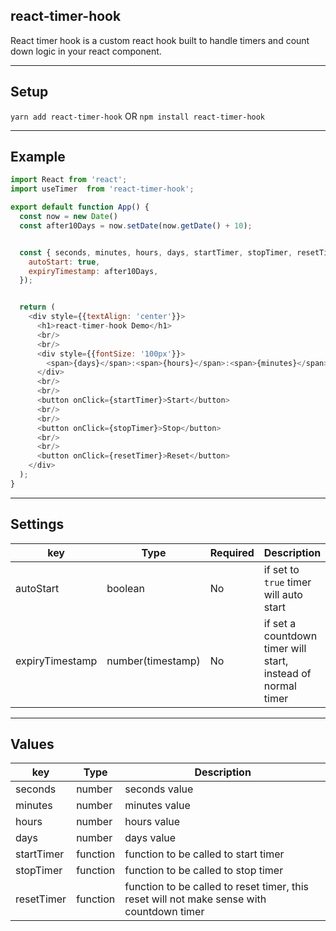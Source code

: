 ## react-timer-hook

React timer hook is a custom react hook built to handle timers and count down logic in your react component.

---

## Setup

`yarn add react-timer-hook` OR `npm install react-timer-hook`

---

## Example

```javascript
import React from 'react';
import useTimer  from 'react-timer-hook';

export default function App() {
  const now = new Date()
  const after10Days = now.setDate(now.getDate() + 10);


  const { seconds, minutes, hours, days, startTimer, stopTimer, resetTimer } = useTimer({
    autoStart: true,
    expiryTimestamp: after10Days,
  });


  return (
    <div style={{textAlign: 'center'}}>
      <h1>react-timer-hook Demo</h1>
      <br/>
      <br/>
      <div style={{fontSize: '100px'}}>
        <span>{days}</span>:<span>{hours}</span>:<span>{minutes}</span>:<span>{seconds}</span>
      </div>
      <br/>
      <br/>
      <button onClick={startTimer}>Start</button>
      <br/>
      <br/>
      <button onClick={stopTimer}>Stop</button>
      <br/>
      <br/>
      <button onClick={resetTimer}>Reset</button>
    </div>
  );
}
```

---

## Settings

| key | Type | Required | Description |
| --- | --- | --- | ---- |
| autoStart | boolean | No | if set to `true` timer will auto start |
| expiryTimestamp | number(timestamp) | No | if set a countdown timer will start, instead of normal timer |

---

## Values

| key | Type | Description |
| --- | --- | ---- |
| seconds | number | seconds value |
| minutes | number | minutes value |
| hours | number | hours value |
| days | number | days value |
| startTimer | function | function to be called to start timer |
| stopTimer | function | function to be called to stop timer |
| resetTimer | function | function to be called to reset timer, this reset will not make sense with countdown timer |
